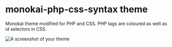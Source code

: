 # monokai-php-css-syntax theme

Monokai theme modified for PHP and CSS. PHP tags are coloured as well as id selectors in CSS.

![A screenshot of your theme](https://raw.githubusercontent.com/JoelDickinson/monokai-php-css-syntax/master/screenshot.png)

